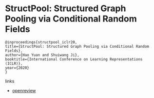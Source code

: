 # StructPool: Structured Graph Pooling via Conditional Random Fields

```
@inproceedings{structpool_iclr20,
title={StructPool: Structured Graph Pooling via Conditional Random Fields},
author={Hao Yuan and Shuiwang Ji},
booktitle={International Conference on Learning Representations (ICLR)},
year={2020}
}
```

links
- [openreview](https://openreview.net/forum?id=BJxg_hVtwH)
